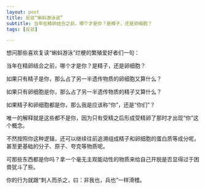```yaml
---
layout: post
title: 反驳“蝌蚪游泳说”
subtitle: 当年在精卵结合之前，哪个才是你？是精子，还是卵细胞？
tags: [反驳]

---
```

想问那些喜欢复读“蝌蚪游泳”烂梗的繁殖爱好者们一句：

当年在精卵结合之前，哪个才是你？是精子，还是卵细胞？

如果只有精子是你，那么占了另一半遗传物质的卵细胞又算什么？

如果只有卵细胞是你，那么占了另一半遗传物质的精子又算什么？

如果精子和卵细胞都是你，那么我是应该称“你”，还是“你们”？

唯一的解释就是这些都不是你，因为只有受精之后形成受精卵了那时才出现“你”这个概念。

不然按照你这种逻辑，还可以继续往前追溯组成精子和卵细胞的蛋白质等成分呢，甚至更基础的分子、原子、夸克等物质呢。

可那些东西都是你吗？拿一个毫无主观能动性的物质来给自己开脱是否显得过于困兽犹斗了些。

你的行为就跟“刺人而杀之，曰：非我也，兵也”一样滑稽。